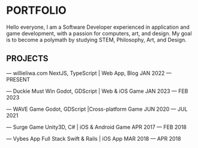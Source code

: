 # PORTFOLIO

Hello everyone, I am a Software Developer experienced in application and game development, with a passion for computers, art, and design. My goal is to become a polymath by studying STEM, Philosophy, Art, and Design.

## PROJECTS

— willieliwa.com NextJS, TypeScript | Web App, Blog
JAN 2022 — PRESENT

— Duckie Must Win Godot, GDScript | Web & iOS Game
JAN 2023 — FEB 2023

— WAVE Game Godot, GDScript |Cross-platform Game
JUN 2020 — JUL 2021

— Surge Game Unity3D, C# | iOS & Android Game 
 APR 2017 — FEB 2018
 
— Vybes App Full Stack Swift & Rails | iOS App
MAR 2018 — APR 2018
